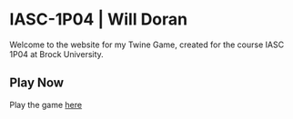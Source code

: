 # IASC-1P04 | Will Doran

Welcome to the website for my Twine Game, created for the course IASC 1P04 at Brock University.

## Play Now

Play the game [here](../final_build/ASG_10_12082020_5_FINAL_BUILD.html)
<!-- ## Playtest

Playtest my game [here](playtest/playtest)

## Prototype

Play the prototype [here](https://williamtdoran.github.io/IASC-1P04/builds/ASG_03_10312020_2.html)
-->
